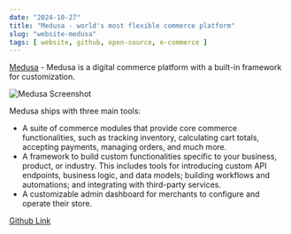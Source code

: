 ```yaml
---
date: "2024-10-27"
title: "Medusa - world's most flexible commerce platform"
slug: "website-medusa"
tags: [ website, github, open-source, e-commerce ]
---
```




[Medusa][1] - Medusa is a digital commerce platform with a built-in framework for customization.

![Medusa Screenshot][2]

Medusa ships with three main tools:
* A suite of commerce modules that provide core commerce functionalities, such as tracking inventory, calculating cart totals, accepting payments, managing orders, and much more.
* A framework to build custom functionalities specific to your business, product, or industry. This includes tools for introducing custom API endpoints, business logic, and data models; building workflows and automations; and integrating with third-party services.
* A customizable admin dashboard for merchants to configure and operate their store.

[Github Link][3]



   [1]: https://medusajs.com
   [2]: https://uploads-ssl.webflow.com/61fba9f6deac297b7b22017d/61fec76b67fa73688f7b7d2d_test-oli-p-2000.png
   [3]: https://github.com/medusajs/medusa
